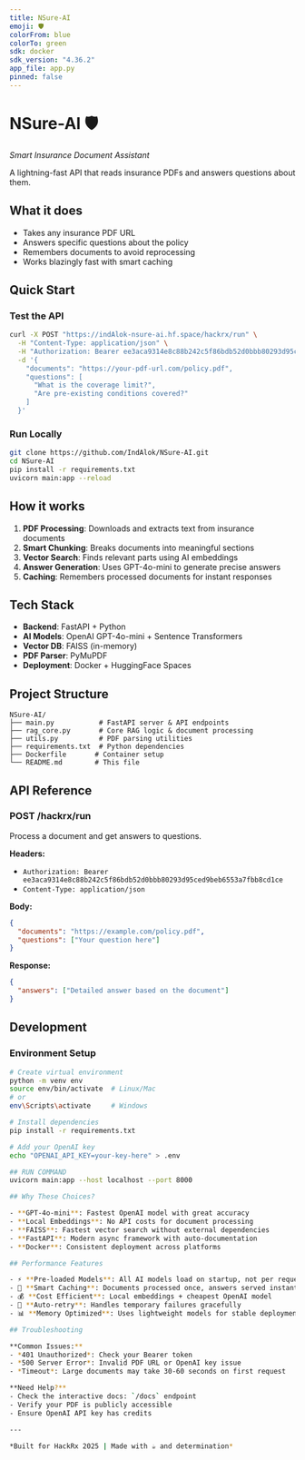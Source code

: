 ```yaml
---
title: NSure-AI
emoji: 🛡️
colorFrom: blue
colorTo: green
sdk: docker
sdk_version: "4.36.2"
app_file: app.py
pinned: false
---
```


# NSure-AI 🛡️
*Smart Insurance Document Assistant*

A lightning-fast API that reads insurance PDFs and answers questions about them.

## What it does
- Takes any insurance PDF URL
- Answers specific questions about the policy
- Remembers documents to avoid reprocessing
- Works blazingly fast with smart caching

## Quick Start

### Test the API
```bash
curl -X POST "https://indAlok-nsure-ai.hf.space/hackrx/run" \
  -H "Content-Type: application/json" \
  -H "Authorization: Bearer ee3aca9314e8c88b242c5f86bdb52d0bbb80293d95ced9beb6553a7fbb8cd1ce" \
  -d '{
    "documents": "https://your-pdf-url.com/policy.pdf",
    "questions": [
      "What is the coverage limit?",
      "Are pre-existing conditions covered?"
    ]
  }'
```

### Run Locally
```bash
git clone https://github.com/IndAlok/NSure-AI.git
cd NSure-AI
pip install -r requirements.txt
uvicorn main:app --reload
```

## How it works

1. **PDF Processing**: Downloads and extracts text from insurance documents
2. **Smart Chunking**: Breaks documents into meaningful sections
3. **Vector Search**: Finds relevant parts using AI embeddings
4. **Answer Generation**: Uses GPT-4o-mini to generate precise answers
5. **Caching**: Remembers processed documents for instant responses

## Tech Stack

- **Backend**: FastAPI + Python
- **AI Models**: OpenAI GPT-4o-mini + Sentence Transformers
- **Vector DB**: FAISS (in-memory)
- **PDF Parser**: PyMuPDF
- **Deployment**: Docker + HuggingFace Spaces

## Project Structure
```
NSure-AI/
├── main.py           # FastAPI server & API endpoints
├── rag_core.py       # Core RAG logic & document processing
├── utils.py          # PDF parsing utilities
├── requirements.txt  # Python dependencies
├── Dockerfile       # Container setup
└── README.md        # This file
```

## API Reference

### POST /hackrx/run
Process a document and get answers to questions.

**Headers:**
- `Authorization: Bearer ee3aca9314e8c88b242c5f86bdb52d0bbb80293d95ced9beb6553a7fbb8cd1ce`
- `Content-Type: application/json`

**Body:**
```json
{
  "documents": "https://example.com/policy.pdf",
  "questions": ["Your question here"]
}
```

**Response:**
```json
{
  "answers": ["Detailed answer based on the document"]
}
```

## Development

### Environment Setup
```bash
# Create virtual environment
python -m venv env
source env/bin/activate  # Linux/Mac
# or
env\Scripts\activate     # Windows

# Install dependencies
pip install -r requirements.txt

# Add your OpenAI key
echo "OPENAI_API_KEY=your-key-here" > .env

## RUN COMMAND
uvicorn main:app --host localhost --port 8000

## Why These Choices?

- **GPT-4o-mini**: Fastest OpenAI model with great accuracy
- **Local Embeddings**: No API costs for document processing
- **FAISS**: Fastest vector search without external dependencies
- **FastAPI**: Modern async framework with auto-documentation
- **Docker**: Consistent deployment across platforms

## Performance Features

- ⚡ **Pre-loaded Models**: All AI models load on startup, not per request
- 🧠 **Smart Caching**: Documents processed once, answers served instantly
- 💰 **Cost Efficient**: Local embeddings + cheapest OpenAI model
- 🔄 **Auto-retry**: Handles temporary failures gracefully
- 📊 **Memory Optimized**: Uses lightweight models for stable deployment

## Troubleshooting

**Common Issues:**
- *401 Unauthorized*: Check your Bearer token
- *500 Server Error*: Invalid PDF URL or OpenAI key issue
- *Timeout*: Large documents may take 30-60 seconds on first request

**Need Help?**
- Check the interactive docs: `/docs` endpoint
- Verify your PDF is publicly accessible
- Ensure OpenAI API key has credits

---

*Built for HackRx 2025 | Made with ☕ and determination*
